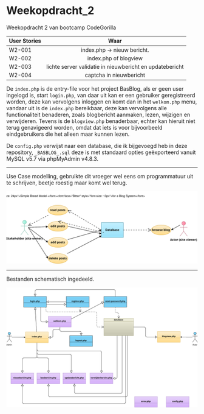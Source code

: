 # Weekopdracht_2
Weekopdracht 2 van bootcamp CodeGorilla

| User Stories  | Waar     
| ------------- |:----------------------------------------------------------:|
| W2-001        | index.php -> nieuw bericht.                                | 
| W2-002        | index.php of blogview                                      | 
| W2-003        | lichte server validatie in nieuwbericht en updatebericht   |    
| W2-004        | captcha in nieuwbericht                                    |    

De `index.php` is de entry-file voor het project BasBlog, als er geen user ingelogd is, start `login.php`, van daar uit kan er een gebruiker geregistreerd worden, deze kan vervolgens inloggen en komt dan in het `welkom.php` menu, vandaar uit is de `index.php` bereikbaar, deze kan vervolgens alle functionaliteit benaderen, zoals blogbericht aanmaken, lezen, wijzigen en verwijderen. 
Tevens is de `blogview.php` benaderbaar, echter kan hieruit niet terug genavigeerd worden, omdat dat iets is voor bijvoorbeeld eindgebruikers die het alleen maar kunnen lezen.

De `config.php` verwijst naar een database, die ik bijgevoegd heb in deze repository, `_BASBLOG_.sql` deze is met standaard opties geëxporteerd vanuit MySQL v5.7 via phpMyAdmin v4.8.3.

***
Use Case modelling, gebruikte dit vroeger wel eens om programmatuur uit te schrijven, beetje roestig maar komt wel terug.

![Alt text](./UseCaseBlog.svg)

***

Bestanden schematisch ingedeeld.

![Alt text](./BreadProgramStructure.svg)





